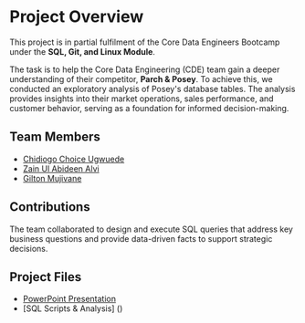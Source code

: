 # Project Overview  

This project is in partial fulfilment of the Core Data Engineers Bootcamp under the **SQL, Git, and Linux Module**.  

The task is to help the Core Data Engineering (CDE) team gain a deeper understanding of their competitor, **Parch & Posey**. To achieve this, we conducted an exploratory analysis of Posey's database tables. The analysis provides insights into their market operations, sales performance, and customer behavior, serving as a foundation for informed decision-making.  

## Team Members  
- [Chidiogo Choice Ugwuede](https://github.com/Choiceugwuede)  
- [Zain Ul Abideen Alvi](https://github.com/zainalvi110)  
- [Gilton Mujivane](https://github.com/schnqz)  

## Contributions  
The team collaborated to design and execute SQL queries that address key business questions and provide data-driven facts to support strategic decisions.  

## Project Files  
- [PowerPoint Presentation]()
- [SQL Scripts & Analysis] ()  
